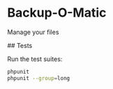 Backup-O-Matic
============
Manage your files

## Tests

Run the test suites:
```bash
phpunit
phpunit --group=long
```
